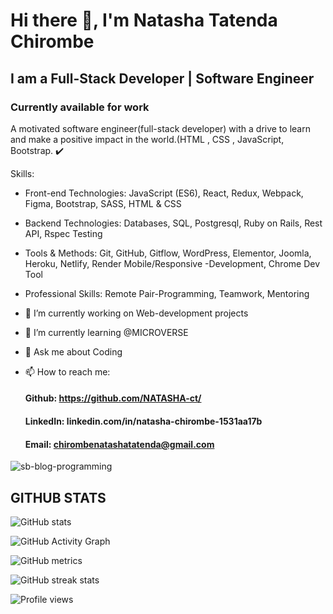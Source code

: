 # Hi there 👋, I'm Natasha Tatenda Chirombe
## I am a Full-Stack Developer | Software Engineer
### Currently available for work

A motivated software engineer(full-stack developer) with a drive to learn and make a positive impact in the world.(HTML , CSS , JavaScript, Bootstrap. ✔️

Skills:  
 - Front-end Technologies: JavaScript (ES6), React, Redux, Webpack, Figma, Bootstrap, SASS, HTML & CSS
 - Backend Technologies: Databases, SQL, Postgresql, Ruby on Rails, Rest API, Rspec Testing
 - Tools & Methods: Git, GitHub, Gitflow, WordPress, Elementor, Joomla, Heroku, Netlify, Render
                     Mobile/Responsive -Development, Chrome Dev Tool
 - Professional Skills: Remote Pair-Programming, Teamwork, Mentoring                                          

- 🔭 I’m currently working on Web-development projects 
- 🌱 I’m currently learning @MICROVERSE 
- 💬 Ask me about Coding 

- 📫 How to reach me: 
  #### Github: https://github.com/NATASHA-ct/
  #### LinkedIn: linkedin.com/in/natasha-chirombe-1531aa17b 
  #### Email: chirombenatashatatenda@gmail.com 

![sb-blog-programming](https://user-images.githubusercontent.com/106079814/180174201-0437a2ab-dc83-47b3-a11b-5f0a834b9755.png)








 ##                                                   GITHUB STATS

![GitHub stats](https://github-readme-stats.vercel.app/api?username=NATASHA-ct&show_icons=true&count_private=true)  

![GitHub Activity Graph](https://activity-graph.herokuapp.com/graph?username=NATASHA-ct)  

![GitHub metrics](https://metrics.lecoq.io/NATASHA-ct)  

![GitHub streak stats](https://github-readme-streak-stats.herokuapp.com/?user=NATASHA-ct)  

![Profile views](https://gpvc.arturio.dev/NATASHA-ct)  
